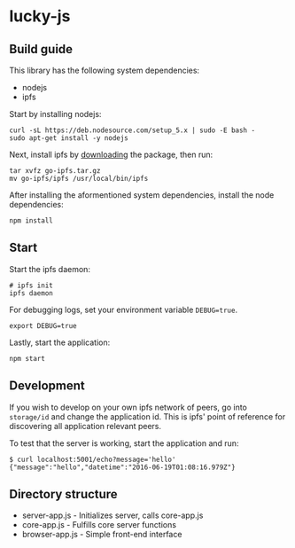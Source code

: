 # lucky-js

## Build guide

This library has the following system dependencies:

* nodejs
* ipfs

Start by installing nodejs:
```
curl -sL https://deb.nodesource.com/setup_5.x | sudo -E bash -
sudo apt-get install -y nodejs
```

Next, install ipfs by [downloading](https://ipfs.io/docs/install/) the package, then run:
```
tar xvfz go-ipfs.tar.gz
mv go-ipfs/ipfs /usr/local/bin/ipfs
```

After installing the aformentioned system dependencies, install the node dependencies:
```
npm install
```

## Start

Start the ipfs daemon:
```
# ipfs init
ipfs daemon
```

For debugging logs, set your environment variable `DEBUG=true`.
```
export DEBUG=true
```

Lastly, start the application:
```
npm start
```

## Development

If you wish to develop on your own ipfs network of peers, go into `storage/id` and change the application id. This is ipfs' point of reference for discovering all application relevant peers.

To test that the server is working, start the application and run:
```
$ curl localhost:5001/echo?message='hello'
{"message":"hello","datetime":"2016-06-19T01:08:16.979Z"}
```

## Directory structure

* server-app.js - Initializes server, calls core-app.js
* core-app.js - Fulfills core server functions
* browser-app.js - Simple front-end interface
